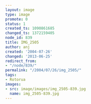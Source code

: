 ```yaml
---
layout: image
type: image
promote: 0
status: 1
created_ts: 1090861685
changed_ts: 1372159405
node_id: 839
title: IMG_2505
author: anj
created: '2004-07-26'
changed: '2013-06-25'
redirect_from:
- "/node/839/"
permalink: "/2004/07/26/img_2505/"
tags:
- Rotorua
images:
- src: image/images/img_2505-839.jpg
  name: img_2505-839.jpg
---
```


